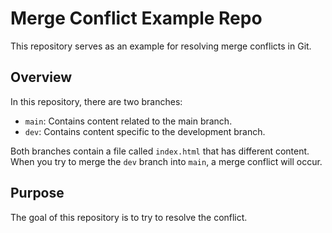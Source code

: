 # Merge Conflict Example Repo

This repository serves as an example for resolving merge conflicts in Git.

## Overview

In this repository, there are two branches:

- `main`: Contains content related to the main branch.
- `dev`: Contains content specific to the development branch.

Both branches contain a file called `index.html` that has different content. When you try to merge the `dev` branch into `main`, a merge conflict will occur.

## Purpose

The goal of this repository is to try to resolve the conflict.
